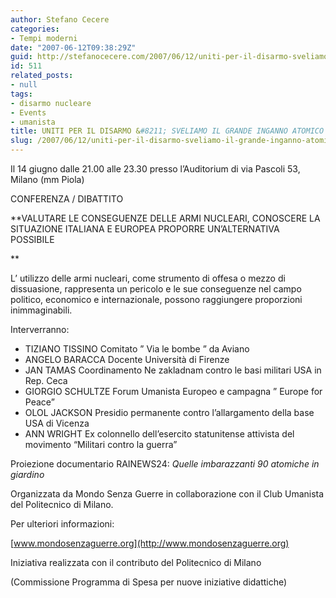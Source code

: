 ```yaml
---
author: Stefano Cecere
categories:
- Tempi moderni
date: "2007-06-12T09:38:29Z"
guid: http://stefanocecere.com/2007/06/12/uniti-per-il-disarmo-sveliamo-il-grande-inganno-atomico/
id: 511
related_posts:
- null
tags:
- disarmo nucleare
- Events
- umanista
title: UNITI PER IL DISARMO &#8211; SVELIAMO IL GRANDE INGANNO ATOMICO
slug: /2007/06/12/uniti-per-il-disarmo-sveliamo-il-grande-inganno-atomico/
---
```


Il 14 giugno dalle 21.00 alle 23.30 presso l&#8217;Auditorium di via Pascoli 53, Milano (mm Piola)

CONFERENZA / DIBATTITO
  
**VALUTARE LE CONSEGUENZE DELLE ARMI NUCLEARI, CONOSCERE LA SITUAZIONE ITALIANA E EUROPEA PROPORRE UN&#8217;ALTERNATIVA POSSIBILE
  
** 
  
L&#8217; utilizzo delle armi nucleari, come strumento di offesa o mezzo di dissuasione, rappresenta un pericolo e le sue conseguenze nel campo politico, economico e internazionale, possono raggiungere proporzioni inimmaginabili.

Interverranno:

  * TIZIANO TISSINO Comitato &#8221; Via le bombe &#8221; da Aviano
  * ANGELO BARACCA Docente Università di Firenze 
  * JAN TAMAS Coordinamento Ne zakladnam contro le basi militari USA in Rep. Ceca
  * GIORGIO SCHULTZE Forum Umanista Europeo e campagna &#8221; Europe for Peace&#8221;
  * OLOL JACKSON Presidio permanente contro l&#8217;allargamento della base USA di Vicenza
  * ANN WRIGHT Ex colonnello dell&#8217;esercito statunitense attivista del movimento &#8220;Militari contro la guerra&#8221;

Proiezione documentario RAINEWS24: _Quelle imbarazzanti 90 atomiche in giardino_ 

Organizzata da Mondo Senza Guerre in collaborazione con il Club Umanista del Politecnico di Milano.

Per ulteriori informazioni:
  
[www.mondosenzaguerre.org](http://www.mondosenzaguerre.org)

Iniziativa realizzata con il contributo del Politecnico di Milano
  
(Commissione Programma di Spesa per nuove iniziative didattiche)